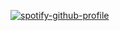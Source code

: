 [![spotify-github-profile](https://spotify-github-profile.vercel.app/api/view?uid=thetruenam&cover_image=true&theme=natemoo-re&bar_color=009dff&bar_color_cover=true)](https://spotify-github-profile.vercel.app/api/view?uid=thetruenam&redirect=true)
